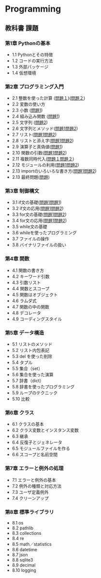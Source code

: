 # Programming
## 教科書 課題
### 第1章 Pythonの基本
* 1.1 Pythonとその特徴
* 1.2 コードの実行方法
* 1.3 外部パッケージ
* 1.4 仮想環境

### 第2章 プログラミング入門
* 2.1 整数を使った計算 ([問題１](CHAPTER02/Q2_1_1.py))([問題２](CHAPTER02/Q2_1_2.py))
* 2.2 変数の使い方
* 2.3 小数 ([問題1](CHAPTER02/Q2_3_1.py))
* 2.4 組み込み関数 ([問題1](CHAPTER02/Q2_4_1.py))
* 2.5 文字列 ([問題2](CHAPTER02/Q2_5_2.py))
* 2.6 文字列とメソッド([問題1](CHAPTER02/Q2_6_1.py)[問題2](CHAPTER02/Q2_6_2.py))
* 2.7 リスト([問題1](CHAPTER02/Q2_7_1.py)[問題2](CHAPTER02/Q2_7_2.py))
* 2.8 リストと添え字([問題1](CHAPTER01/Q2_8_1.py)[問題2](CHAPTER02/Q2_8_2.py))
* 2.9 演算子と真偽値([問題1](CHAPTER02/Q2_9_1.py))
* 2.10 関数の引数([問題1](CHAPTER02/Q2_10_1.py)[問題2](CHAPTER02/Q2_10_2.py))
* 2.11 複数同時代入([問題１](CHAPTER02/Q2_11_1.py)[問題２](CHAPTER02/Q2_11_2.py))
* 2.12 モジュールの利用([問題1](CHAPTER02/Q2_12_1.py)[問題2](CHAPTER02/Q2_12_2.py))
* 2.13 importのいろいろな書き方([問題1](CHAPTER02/Q2_13_1.py)[問題2](CHAPTER02/Q2_13_2.py))
* 2.13 最終問題([問題](CHAPTER02/Q2_final.py))
### 第3章 制御構文
* 3.1 if文の基礎([問題1](CHAPTER03/Q3_1_1.py)[問題1](CHAPTER03/Q3_1_2.py))
* 3.2 if文の応用([問題1](CHAPTER03/Q3_2_1.py)[問題2](CHAPTER03/Q3_2_2.py))
* 3.3 for文の基礎([問題1](CHAPTER03/Q3_3_1.py)[問題2](CHAPTER03/Q3_3_2.py))
* 3.4 for文の応用([問題1](CHAPTER03/Q3_4_1.py)[問題2](CHAPTER03/Q3_4_2.py))
* 3.5 while文の基礎
* 3.6 whileを使ったプログラミング
* 3.7 ファイルの操作
* 3.8 バイナリファイルの扱い

### 第4章 関数
* 4.1 関数の書き方
* 4.2 キーワード引数
* 4.3 引数リスト
* 4.4 関数とスコープ
* 4.5 関数はオブジェクト
* 4.6 ラムダ式
* 4.7 関数の中の関数
* 4.8 デコレータ
* 4.9 コーディングスタイル

### 第5章 データ構造
* 5.1 リストのメソッド
* 5.2 リスト内包表記
* 5.3 del を使った削除
* 5.4 タプル
* 5.5 集合（set）
* 5.6 集合を使った演算
* 5.7 辞書（dict）
* 5.8 辞書を使ったプログラミング
* 5.9 ループのテクニック
* 5.10 比較

### 第6章 クラス
* 6.1 クラスの基本
* 6.2 クラス変数とインスタンス変数
* 6.3 継承
* 6.4 反復子とジェネレータ
* 6.5 モジュールファイルを作る
* 6.6 スコープと名前空間

### 第7章 エラーと例外の処理
* 7.1 エラーと例外の基本
* 7.2 例外の種類と対応方法
* 7.3 ユーザ定義例外
* 7.4 クリーンアップ

### 第8章 標準ライブラリ
* 8.1 os
* 8.2 pathlib
* 8.3 collections
* 8.4 re
* 8.5 math／statistics
* 8.6 datetime
* 8.7 json
* 8.8 sqlite3
* 8.9 decimal
* 8.10 logging
